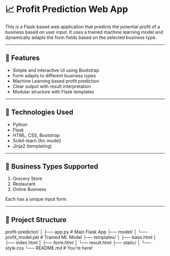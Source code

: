 # 📈 Profit Prediction Web App

This is a Flask-based web application that predicts the potential profit of a business based on user input. It uses a trained machine learning model and dynamically adapts the form fields based on the selected business type.

---

## 🚀 Features

- Simple and interactive UI using Bootstrap
- Form adapts to different business types
- Machine Learning based profit prediction
- Clear output with result interpretation
- Modular structure with Flask templates

---

## 🔧 Technologies Used

- Python
- Flask
- HTML, CSS, Bootstrap
- Scikit-learn (for model)
- Jinja2 (templating)

---

## 🧠 Business Types Supported

1. Grocery Store  
2. Restaurant  
3. Online Business  

Each has a unique input form.

---

## 📂 Project Structure

profit-predictor/
│
├── app.py # Main Flask App
├── model/
│ └── profit_model.pkl # Trained ML Model
├── templates/
│ ├── base.html
│ ├── index.html
│ ├── form.html
│ └── result.html
├── static/
│ └── style.css
└── README.md # You're here!